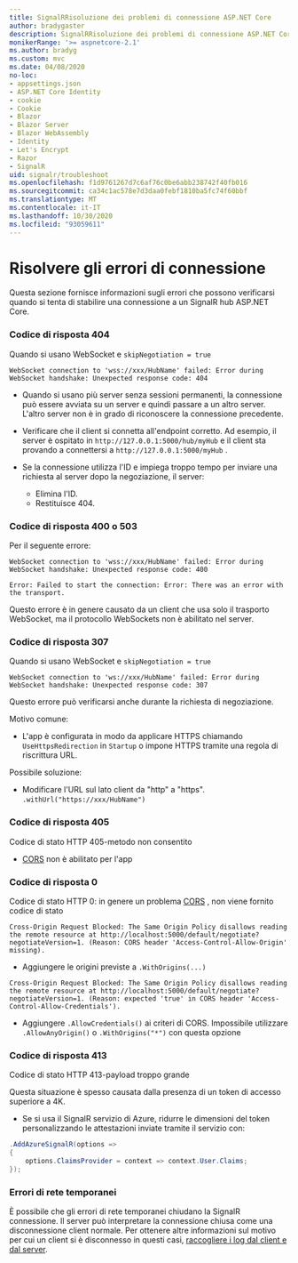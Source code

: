 ```yaml
---
title: SignalRRisoluzione dei problemi di connessione ASP.NET Core
author: bradygaster
description: SignalRRisoluzione dei problemi di connessione ASP.NET Core.
monikerRange: '>= aspnetcore-2.1'
ms.author: bradyg
ms.custom: mvc
ms.date: 04/08/2020
no-loc:
- appsettings.json
- ASP.NET Core Identity
- cookie
- Cookie
- Blazor
- Blazor Server
- Blazor WebAssembly
- Identity
- Let's Encrypt
- Razor
- SignalR
uid: signalr/troubleshoot
ms.openlocfilehash: f1d9761267d7c6af76c0be6abb238742f40fb016
ms.sourcegitcommit: ca34c1ac578e7d3daa0febf1810ba5fc74f60bbf
ms.translationtype: MT
ms.contentlocale: it-IT
ms.lasthandoff: 10/30/2020
ms.locfileid: "93059611"
---
```

# <a name="troubleshoot-connection-errors"></a>Risolvere gli errori di connessione

Questa sezione fornisce informazioni sugli errori che possono verificarsi quando si tenta di stabilire una connessione a un SignalR hub ASP.NET Core.

### <a name="response-code-404"></a>Codice di risposta 404

Quando si usano WebSocket e `skipNegotiation = true`
```log
WebSocket connection to 'wss://xxx/HubName' failed: Error during WebSocket handshake: Unexpected response code: 404
```

* Quando si usano più server senza sessioni permanenti, la connessione può essere avviata su un server e quindi passare a un altro server. L'altro server non è in grado di riconoscere la connessione precedente.
* Verificare che il client si connetta all'endpoint corretto. Ad esempio, il server è ospitato in `http://127.0.0.1:5000/hub/myHub` e il client sta provando a connettersi a `http://127.0.0.1:5000/myHub` .
* Se la connessione utilizza l'ID e impiega troppo tempo per inviare una richiesta al server dopo la negoziazione, il server:

  * Elimina l'ID.
  * Restituisce 404.

### <a name="response-code-400-or-503"></a>Codice di risposta 400 o 503

Per il seguente errore:

```log
WebSocket connection to 'wss://xxx/HubName' failed: Error during WebSocket handshake: Unexpected response code: 400

Error: Failed to start the connection: Error: There was an error with the transport.
```

Questo errore è in genere causato da un client che usa solo il trasporto WebSocket, ma il protocollo WebSockets non è abilitato nel server.

### <a name="response-code-307"></a>Codice di risposta 307

Quando si usano WebSocket e `skipNegotiation = true`
```log
WebSocket connection to 'ws://xxx/HubName' failed: Error during WebSocket handshake: Unexpected response code: 307
```

Questo errore può verificarsi anche durante la richiesta di negoziazione.

Motivo comune:
* L'app è configurata in modo da applicare HTTPS chiamando `UseHttpsRedirection` in `Startup` o impone HTTPS tramite una regola di riscrittura URL.

Possibile soluzione:
* Modificare l'URL sul lato client da "http" a "https". `.withUrl("https://xxx/HubName")`

### <a name="response-code-405"></a>Codice di risposta 405

Codice di stato HTTP 405-metodo non consentito

* [CORS](xref:signalr/security#cross-origin-resource-sharing) non è abilitato per l'app

### <a name="response-code-0"></a>Codice di risposta 0

Codice di stato HTTP 0: in genere un problema [CORS](xref:signalr/security#cross-origin-resource-sharing) , non viene fornito codice di stato

```log
Cross-Origin Request Blocked: The Same Origin Policy disallows reading the remote resource at http://localhost:5000/default/negotiate?negotiateVersion=1. (Reason: CORS header 'Access-Control-Allow-Origin' missing).
```

* Aggiungere le origini previste a `.WithOrigins(...)`

```log
Cross-Origin Request Blocked: The Same Origin Policy disallows reading the remote resource at http://localhost:5000/default/negotiate?negotiateVersion=1. (Reason: expected 'true' in CORS header 'Access-Control-Allow-Credentials').
```

* Aggiungere `.AllowCredentials()` ai criteri di CORS. Impossibile utilizzare `.AllowAnyOrigin()` o `.WithOrigins("*")` con questa opzione

### <a name="response-code-413"></a>Codice di risposta 413

Codice di stato HTTP 413-payload troppo grande

Questa situazione è spesso causata dalla presenza di un token di accesso superiore a 4K.

* Se si usa il SignalR servizio di Azure, ridurre le dimensioni del token personalizzando le attestazioni inviate tramite il servizio con:
```csharp
.AddAzureSignalR(options =>
{
    options.ClaimsProvider = context => context.User.Claims;
});
```

### <a name="transient-network-failures"></a>Errori di rete temporanei

È possibile che gli errori di rete temporanei chiudano la SignalR connessione. Il server può interpretare la connessione chiusa come una disconnessione client normale. Per ottenere altre informazioni sul motivo per cui un client si è disconnesso in questi casi, [raccogliere i log dal client e dal server](xref:signalr/diagnostics).